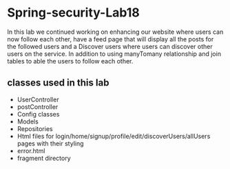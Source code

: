 # Spring-security-Lab18

In this lab we continued working on enhancing our website where users can now follow each other, have a feed page that will
display all the posts for the followed users and a Discover users where users can discover other users on the service. In
addition to using manyTomany relationship and join tables to able the users to follow each other.
 
## classes used in this lab
- UserController
- postController
- Config classes
- Models
- Repositories
- Html files for login/home/signup/profile/edit/discoverUsers/allUsers pages with their styling
- error.html
- fragment directory